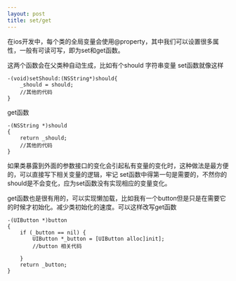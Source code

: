 ```yaml
---
layout: post
title: set/get
---
```

在ios开发中，每个类的全局变量会使用@property，其中我们可以设置很多属性，一般有可读可写，即为set和get函数。

这两个函数会在父类种自动生成，比如有个should 字符串变量 set函数就像这样

    -(void)setShould:(NSString*)should{
    	_should = should;
    	//其他的代码
    }
    
get函数

    -(NSString *)should
    {
    	return _should;
    	//其他的代码
    }
    
如果类暴露到外面的参数接口的变化会引起私有变量的变化时，这种做法是最方便的，可以直接写下相关变量的逻辑，牢记 set函数中得第一句是需要的，不然你的should是不会变化，应为set函数没有实现相应的变量变化。
    
get函数也是很有用的，可以实现懒加载，比如我有一个button但是只是在需要它的时候才初始化。减少类初始化的速度。可以这样改写get函数

    -(UIButton *)button
    {
    	if (_button == nil) {
    		UIButton *_button = [UIButton alloc]init];
    		//button 相关代码
    		
    	}
    	return _button;
    }
    